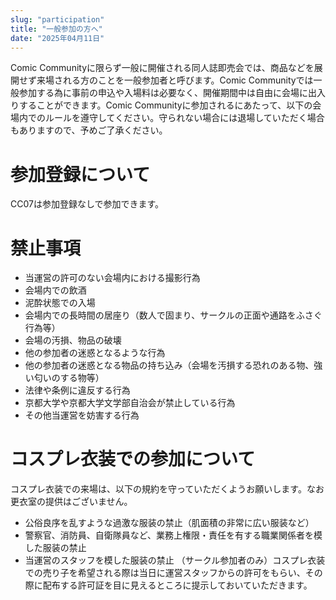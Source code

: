 ```yaml
---
slug: "participation"
title: "一般参加の方へ"
date: "2025年04月11日"
---
```


Comic Communityに限らず一般に開催される同人誌即売会では、商品などを展開せず来場される方のことを一般参加者と呼びます。Comic Communityでは一般参加する為に事前の申込や入場料は必要なく、開催期間中は自由に会場に出入りすることができます。Comic Communityに参加されるにあたって、以下の会場内でのルールを遵守してください。守られない場合には退場していただく場合もありますので、予めご了承ください。

# 参加登録について
CC07は参加登録なしで参加できます。

# 禁止事項
- 当運営の許可のない会場内における撮影行為
- 会場内での飲酒
- 泥酔状態での入場
- 会場内での長時間の居座り（数人で固まり、サークルの正面や通路をふさぐ行為等）
- 会場の汚損、物品の破壊
- 他の参加者の迷惑となるような行為
- 他の参加者の迷惑となる物品の持ち込み（会場を汚損する恐れのある物、強い匂いのする物等）
- 法律や条例に違反する行為
- 京都大学や京都大学文学部自治会が禁止している行為
- その他当運営を妨害する行為

# コスプレ衣装での参加について
コスプレ衣装での来場は、以下の規約を守っていただくようお願いします。なお更衣室の提供はございません。

- 公俗良序を乱すような過激な服装の禁止（肌面積の非常に広い服装など）
- 警察官、消防員、自衛隊員など、業務上権限・責任を有する職業関係者を模した服装の禁止
- 当運営のスタッフを模した服装の禁止
（サークル参加者のみ）コスプレ衣装での売り子を希望される際は当日に運営スタッフからの許可をもらい、その際に配布する許可証を目に見えるところに提示しておいていただきます。